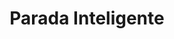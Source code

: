 ---
title: "Parada Inteligente"
url: /ciudad-guayana-puerto-ordaz/parada-inteligente-avenida-guayana-2/
shop: Zeitungen
---